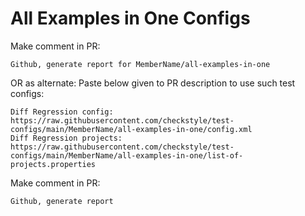 # All Examples in One Configs
Make comment in PR:
```
Github, generate report for MemberName/all-examples-in-one
```
OR as alternate:
Paste below given to PR description to use such test configs:
```
Diff Regression config: https://raw.githubusercontent.com/checkstyle/test-configs/main/MemberName/all-examples-in-one/config.xml
Diff Regression projects: https://raw.githubusercontent.com/checkstyle/test-configs/main/MemberName/all-examples-in-one/list-of-projects.properties
```
Make comment in PR:
```
Github, generate report
```
